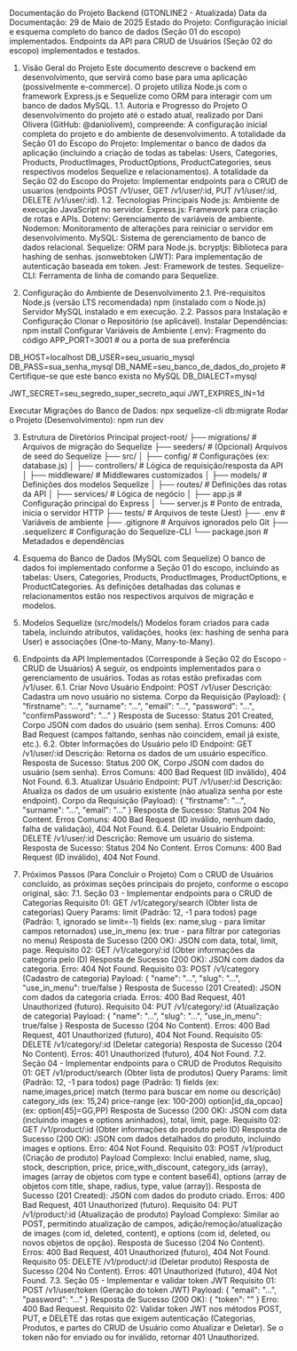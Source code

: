 Documentação do Projeto Backend (GTONLINE2 - Atualizada)
Data da Documentação: 29 de Maio de 2025 Estado do Projeto:
Configuração inicial e esquema completo do banco de dados (Seção 01 do escopo) implementados.
Endpoints da API para CRUD de Usuários (Seção 02 do escopo) implementados e testados.
1. Visão Geral do Projeto
Este documento descreve o backend em desenvolvimento, que servirá como base para uma aplicação (possivelmente e-commerce). O projeto utiliza Node.js com o framework Express.js e Sequelize como ORM para interagir com um banco de dados MySQL.
1.1. Autoria e Progresso do Projeto
O desenvolvimento do projeto até o estado atual, realizado por Dani Olivera (GitHub: @daniolivem), compreende:
A configuração inicial completa do projeto e do ambiente de desenvolvimento.
A totalidade da Seção 01 do Escopo do Projeto: Implementar o banco de dados da aplicação (incluindo a criação de todas as tabelas: Users, Categories, Products, ProductImages, ProductOptions, ProductCategories, seus respectivos modelos Sequelize e relacionamentos).
A totalidade da Seção 02 do Escopo do Projeto: Implementar endpoints para o CRUD de usuarios (endpoints POST /v1/user, GET /v1/user/:id, PUT /v1/user/:id, DELETE /v1/user/:id).
1.2. Tecnologias Principais
Node.js: Ambiente de execução JavaScript no servidor.
Express.js: Framework para criação de rotas e APIs.
Dotenv: Gerenciamento de variáveis de ambiente.
Nodemon: Monitoramento de alterações para reiniciar o servidor em desenvolvimento.
MySQL: Sistema de gerenciamento de banco de dados relacional.
Sequelize: ORM para Node.js.
bcryptjs: Biblioteca para hashing de senhas.
jsonwebtoken (JWT): Para implementação de autenticação baseada em token.
Jest: Framework de testes.
Sequelize-CLI: Ferramenta de linha de comando para Sequelize.

2. Configuração do Ambiente de Desenvolvimento
2.1. Pré-requisitos
Node.js (versão LTS recomendada)
npm (instalado com o Node.js)
Servidor MySQL instalado e em execução.
2.2. Passos para Instalação e Configuração
Clonar o Repositório (se aplicável).
Instalar Dependências: npm install
Configurar Variáveis de Ambiente (.env):
 Fragmento do código
APP_PORT=3001 # ou a porta de sua preferência


DB_HOST=localhost
DB_USER=seu_usuario_mysql
DB_PASS=sua_senha_mysql
DB_NAME=seu_banco_de_dados_do_projeto # Certifique-se que este banco exista no MySQL
DB_DIALECT=mysql


JWT_SECRET=seu_segredo_super_secreto_aqui
JWT_EXPIRES_IN=1d


Executar Migrações do Banco de Dados: npx sequelize-cli db:migrate
Rodar o Projeto (Desenvolvimento): npm run dev

3. Estrutura de Diretórios Principal
project-root/
├── migrations/       # Arquivos de migração do Sequelize
├── seeders/          # (Opcional) Arquivos de seed do Sequelize
├── src/
│   ├── config/       # Configurações (ex: database.js)
│   ├── controllers/  # Lógica de requisição/resposta da API
│   ├── middleware/   # Middlewares customizados
│   ├── models/       # Definições dos modelos Sequelize
│   ├── routes/       # Definições das rotas da API
│   ├── services/     # Lógica de negócio
│   ├── app.js        # Configuração principal do Express
│   └── server.js     # Ponto de entrada, inicia o servidor HTTP
├── tests/            # Arquivos de teste (Jest)
├── .env              # Variáveis de ambiente
├── .gitignore        # Arquivos ignorados pelo Git
├── .sequelizerc      # Configuração do Sequelize-CLI
└── package.json      # Metadados e dependências


4. Esquema do Banco de Dados (MySQL com Sequelize)
O banco de dados foi implementado conforme a Seção 01 do escopo, incluindo as tabelas: Users, Categories, Products, ProductImages, ProductOptions, e ProductCategories. As definições detalhadas das colunas e relacionamentos estão nos respectivos arquivos de migração e modelos.

5. Modelos Sequelize (src/models/)
Modelos foram criados para cada tabela, incluindo atributos, validações, hooks (ex: hashing de senha para User) e associações (One-to-Many, Many-to-Many).

6. Endpoints da API Implementados (Corresponde à Seção 02 do Escopo - CRUD de Usuários)
A seguir, os endpoints implementados para o gerenciamento de usuários. Todas as rotas estão prefixadas com /v1/user.
6.1. Criar Novo Usuário
Endpoint: POST /v1/user
Descrição: Cadastra um novo usuário no sistema.
Corpo da Requisição (Payload): { "firstname": "...", "surname": "...", "email": "...", "password": "...", "confirmPassword": "..." }
Resposta de Sucesso: Status 201 Created, Corpo JSON com dados do usuário (sem senha).
Erros Comuns: 400 Bad Request (campos faltando, senhas não coincidem, email já existe, etc.).
6.2. Obter Informações do Usuário pelo ID
Endpoint: GET /v1/user/:id
Descrição: Retorna os dados de um usuário específico.
Resposta de Sucesso: Status 200 OK, Corpo JSON com dados do usuário (sem senha).
Erros Comuns: 400 Bad Request (ID inválido), 404 Not Found.
6.3. Atualizar Usuário
Endpoint: PUT /v1/user/:id
Descrição: Atualiza os dados de um usuário existente (não atualiza senha por este endpoint).
Corpo da Requisição (Payload): { "firstname": "...", "surname": "...", "email": "..." }
Resposta de Sucesso: Status 204 No Content.
Erros Comuns: 400 Bad Request (ID inválido, nenhum dado, falha de validação), 404 Not Found.
6.4. Deletar Usuário
Endpoint: DELETE /v1/user/:id
Descrição: Remove um usuário do sistema.
Resposta de Sucesso: Status 204 No Content.
Erros Comuns: 400 Bad Request (ID inválido), 404 Not Found.

7. Próximos Passos (Para Concluir o Projeto)
Com o CRUD de Usuários concluído, as próximas seções principais do projeto, conforme o escopo original, são:
7.1. Seção 03 - Implementar endpoints para o CRUD de Categorias
Requisito 01: GET /v1/category/search (Obter lista de categorias)
Query Params:
limit (Padrão: 12, -1 para todos)
page (Padrão: 1, ignorado se limit=-1)
fields (ex: name,slug - para limitar campos retornados)
use_in_menu (ex: true - para filtrar por categorias no menu)
Resposta de Sucesso (200 OK): JSON com data, total, limit, page.
Requisito 02: GET /v1/category/:id (Obter informações da categoria pelo ID)
Resposta de Sucesso (200 OK): JSON com dados da categoria.
Erro: 404 Not Found.
Requisito 03: POST /v1/category (Cadastro de categoria)
Payload: { "name": "...", "slug": "...", "use_in_menu": true/false }
Resposta de Sucesso (201 Created): JSON com dados da categoria criada.
Erros: 400 Bad Request, 401 Unauthorized (futuro).
Requisito 04: PUT /v1/category/:id (Atualização de categoria)
Payload: { "name": "...", "slug": "...", "use_in_menu": true/false }
Resposta de Sucesso (204 No Content).
Erros: 400 Bad Request, 401 Unauthorized (futuro), 404 Not Found.
Requisito 05: DELETE /v1/category/:id (Deletar categoria)
Resposta de Sucesso (204 No Content).
Erros: 401 Unauthorized (futuro), 404 Not Found.
7.2. Seção 04 - Implementar endpoints para o CRUD de Produtos
Requisito 01: GET /v1/product/search (Obter lista de produtos)
Query Params:
limit (Padrão: 12, -1 para todos)
page (Padrão: 1)
fields (ex: name,images,price)
match (termo para buscar em nome ou descrição)
category_ids (ex: 15,24)
price-range (ex: 100-200)
option[id_da_opcao] (ex: option[45]=GG,PP)
Resposta de Sucesso (200 OK): JSON com data (incluindo images e options aninhados), total, limit, page.
Requisito 02: GET /v1/product/:id (Obter informações do produto pelo ID)
Resposta de Sucesso (200 OK): JSON com dados detalhados do produto, incluindo images e options.
Erro: 404 Not Found.
Requisito 03: POST /v1/product (Criação de produto)
Payload Complexo: Inclui enabled, name, slug, stock, description, price, price_with_discount, category_ids (array), images (array de objetos com type e content base64), options (array de objetos com title, shape, radius, type, value (array)).
Resposta de Sucesso (201 Created): JSON com dados do produto criado.
Erros: 400 Bad Request, 401 Unauthorized (futuro).
Requisito 04: PUT /v1/product/:id (Atualização de produto)
Payload Complexo: Similar ao POST, permitindo atualização de campos, adição/remoção/atualização de images (com id, deleted, content), e options (com id, deleted, ou novos objetos de opção).
Resposta de Sucesso (204 No Content).
Erros: 400 Bad Request, 401 Unauthorized (futuro), 404 Not Found.
Requisito 05: DELETE /v1/product/:id (Deletar produto)
Resposta de Sucesso (204 No Content).
Erros: 401 Unauthorized (futuro), 404 Not Found.
7.3. Seção 05 - Implementar e validar token JWT
Requisito 01: POST /v1/user/token (Geração do token JWT)
Payload: { "email": "...", "password": "..." }
Resposta de Sucesso (200 OK): { "token": "<JWT>" }
Erro: 400 Bad Request.
Requisito 02: Validar token JWT nos métodos POST, PUT, e DELETE das rotas que exigem autenticação (Categorias, Produtos, e partes do CRUD de Usuário como Atualizar e Deletar).
Se o token não for enviado ou for inválido, retornar 401 Unauthorized.

